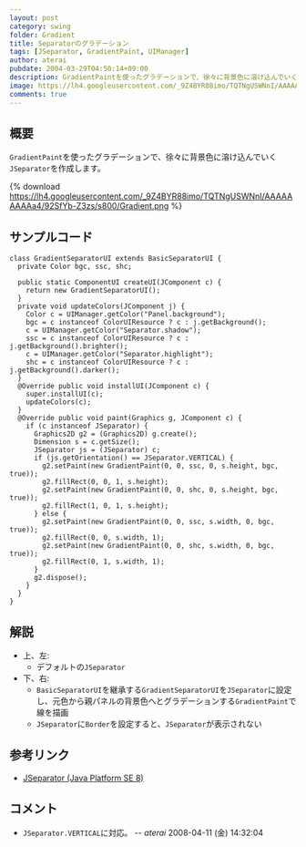 ```yaml
---
layout: post
category: swing
folder: Gradient
title: Separatorのグラデーション
tags: [JSeparator, GradientPaint, UIManager]
author: aterai
pubdate: 2004-03-29T04:50:14+09:00
description: GradientPaintを使ったグラデーションで、徐々に背景色に溶け込んでいくJSeparatorを作成します。
image: https://lh4.googleusercontent.com/_9Z4BYR88imo/TQTNgUSWNnI/AAAAAAAAAa4/92SfYb-Z3zs/s800/Gradient.png
comments: true
---
```

## 概要
`GradientPaint`を使ったグラデーションで、徐々に背景色に溶け込んでいく`JSeparator`を作成します。

{% download https://lh4.googleusercontent.com/_9Z4BYR88imo/TQTNgUSWNnI/AAAAAAAAAa4/92SfYb-Z3zs/s800/Gradient.png %}

## サンプルコード
<pre class="prettyprint"><code>class GradientSeparatorUI extends BasicSeparatorUI {
  private Color bgc, ssc, shc;

  public static ComponentUI createUI(JComponent c) {
    return new GradientSeparatorUI();
  }
  private void updateColors(JComponent j) {
    Color c = UIManager.getColor("Panel.background");
    bgc = c instanceof ColorUIResource ? c : j.getBackground();
    c = UIManager.getColor("Separator.shadow");
    ssc = c instanceof ColorUIResource ? c : j.getBackground().brighter();
    c = UIManager.getColor("Separator.highlight");
    shc = c instanceof ColorUIResource ? c : j.getBackground().darker();
  }
  @Override public void installUI(JComponent c) {
    super.installUI(c);
    updateColors(c);
  }
  @Override public void paint(Graphics g, JComponent c) {
    if (c instanceof JSeparator) {
      Graphics2D g2 = (Graphics2D) g.create();
      Dimension s = c.getSize();
      JSeparator js = (JSeparator) c;
      if (js.getOrientation() == JSeparator.VERTICAL) {
        g2.setPaint(new GradientPaint(0, 0, ssc, 0, s.height, bgc, true));
        g2.fillRect(0, 0, 1, s.height);
        g2.setPaint(new GradientPaint(0, 0, shc, 0, s.height, bgc, true));
        g2.fillRect(1, 0, 1, s.height);
      } else {
        g2.setPaint(new GradientPaint(0, 0, ssc, s.width, 0, bgc, true));
        g2.fillRect(0, 0, s.width, 1);
        g2.setPaint(new GradientPaint(0, 0, shc, s.width, 0, bgc, true));
        g2.fillRect(0, 1, s.width, 1);
      }
      g2.dispose();
    }
  }
}
</code></pre>

## 解説
- 上、左:
    - デフォルトの`JSeparator`
- 下、右:
    - `BasicSeparatorUI`を継承する`GradientSeparatorUI`を`JSeparator`に設定し、元色から親パネルの背景色へとグラデーションする`GradientPaint`で線を描画
    - `JSeparator`に`Border`を設定すると、`JSeparator`が表示されない

<!-- dummy comment line for breaking list -->

## 参考リンク
- [JSeparator (Java Platform SE 8)](https://docs.oracle.com/javase/jp/8/docs/api/javax/swing/JSeparator.html)

<!-- dummy comment line for breaking list -->

## コメント
- `JSeparator.VERTICAL`に対応。 -- *aterai* 2008-04-11 (金) 14:32:04

<!-- dummy comment line for breaking list -->
